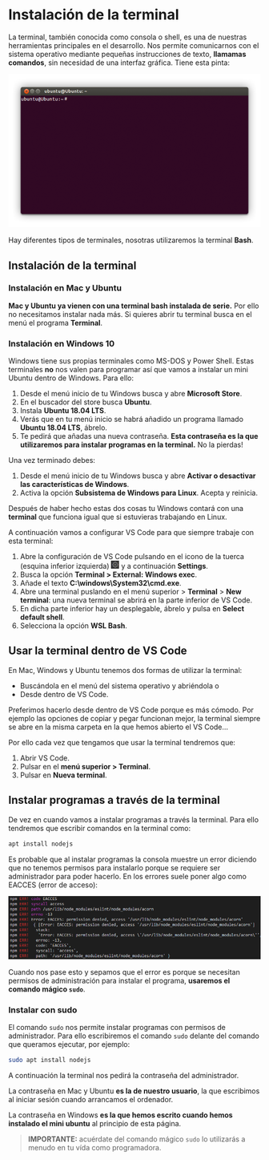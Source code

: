 # Instalación de la terminal

La terminal, también conocida como consola o shell, es una de nuestras herramientas principales en el desarrollo. Nos permite comunicarnos con el sistema operativo mediante pequeñas instrucciones de texto, **llamamas comandos**, sin necesidad de una interfaz gráfica. Tiene esta pinta:

![Terminal de ubuntu](assets/images/terminal-ubuntu.png)

Hay diferentes tipos de terminales, nosotras utilizaremos la terminal **Bash**.

## Instalación de la terminal

### Instalación en Mac y Ubuntu

**Mac y Ubuntu ya vienen con una terminal bash instalada de serie.** Por ello no necesitamos instalar nada más. Si quieres abrir tu terminal busca en el menú el programa **Terminal**.

### Instalación en Windows 10

Windows tiene sus propias terminales como MS-DOS y Power Shell. Estas terminales **no** nos valen para programar así que vamos a instalar un mini Ubuntu dentro de Windows. Para ello:

1. Desde el menú inicio de tu Windows busca y abre **Microsoft Store**.
1. En el buscador del store busca **Ubuntu**.
1. Instala **Ubuntu 18.04 LTS**.
1. Verás que en tu menú inicio se habrá añadido un programa llamado **Ubuntu 18.04 LTS**, ábrelo.
1. Te pedirá que añadas una nueva contraseña. **Esta contraseña es la que utilizaremos para instalar programas en la terminal.** No la pierdas!

Una vez terminado debes:

1. Desde el menú inicio de tu Windows busca y abre **Activar o desactivar las características de Windows**.
1. Activa la opción **Subsistema de Windows para Linux**. Acepta y reinicia.

Después de haber hecho estas dos cosas tu Windows contará con una **terminal** que funciona igual que si estuvieras trabajando en Linux.

A continuación vamos a configurar VS Code para que siempre trabaje con esta terminal:

1. Abre la configuración de VS Code pulsando en el icono de la tuerca (esquina inferior izquierda) ![VS Code settings](assets/images/vscode-settings-icon.png) y a continuación **Settings**.
1. Busca la opción **Terminal > External: Windows exec**.
1. Añade el texto **C:\windows\System32\cmd.exe**.
1. Abre una terminal puslando en el menú superior > **Terminal** > **New terminal**: una nueva terminal se abrirá en la parte inferior de VS Code.
1. En dicha parte inferior hay un desplegable, ábrelo y pulsa en **Select default shell**.
1. Selecciona la opción **WSL Bash**.

## Usar la terminal dentro de VS Code

En Mac, Windows y Ubuntu tenemos dos formas de utilizar la terminal:

- Buscándola en el menú del sistema operativo y abriéndola o
- Desde dentro de VS Code.

Preferimos hacerlo desde dentro de VS Code porque es más cómodo. Por ejemplo las opciones de copiar y pegar funcionan mejor, la terminal siempre se abre en la misma carpeta en la que hemos abierto el VS Code...

Por ello cada vez que tengamos que usar la terminal tendremos que:

1. Abrir VS Code.
1. Pulsar en el **menú superior > Terminal**.
1. Pulsar en **Nueva terminal**.

## Instalar programas a través de la terminal

De vez en cuando vamos a instalar programas a través la terminal. Para ello tendremos que escribir comandos en la terminal como:

```bash
apt install nodejs
```

Es probable que al instalar programas la consola muestre un error diciendo que no tenemos permisos para instalarlo porque se requiere ser administrador para poder hacerlo. En los errores suele poner algo como EACCES (error de acceso):

![Error en la terminal](assets/images/terminal-error-sudo.png)

Cuando nos pase esto y sepamos que el error es porque se necesitan permisos de administración para instalar el programa, **usaremos el comando mágico `sudo`**.

### Instalar con sudo

El comando `sudo` nos permite instalar programas con permisos de administrador. Para ello escribiremos el comando `sudo` delante del comando que queramos ejecutar, por ejemplo:

```bash
sudo apt install nodejs
```

A continuación la terminal nos pedirá la contraseña del administrador.

La contraseña en Mac y Ubuntu **es la de nuestro usuario**, la que escribimos al iniciar sesión cuando arrancamos el ordenador.

La contraseña en Windows **es la que hemos escrito cuando hemos instalado el mini ubuntu** al principio de esta página.

> **IMPORTANTE:** acuérdate del comando mágico `sudo` lo utilizarás a menudo en tu vída como programadora.